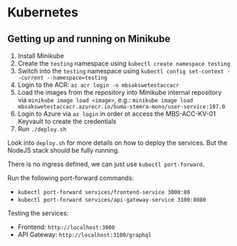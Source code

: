 # Kubernetes

## Getting up and running on Minikube

1. Install Minikube
2. Create the `testing` namespace using `kubectl create namespace testing`
3. Switch into the `testing` namespace using `kubectl config set-context --current --namespace=testing`
4. Login to the ACR: `az acr login -n mbsakswetestaccacr`
2. Load the images from the repository into Minikube internal repository via `minikube image load <image>`, e.g.: `minikube image load mbsakswetestaccacr.azurecr.io/buma-stemra-mono/user-service:107.0`
3. Login to Azure via `az login` in order ot access the MBS-ACC-KV-01 Keyvault to create the credentials
4. Run `./deploy.sh`

Look into `deploy.sh` for more details on how to deploy the services. But the NodeJS stack should be fully running.

There is no ingress defined, we can just use `kubectl port-forward`.

Run the following port-forward commands:
- `kubectl port-forward services/frontend-service 3000:80`
- `kubectl port-forward services/api-gateway-service 3100:8080`

Testing the services:
- Frontend: `http://localhost:3000`
- API Gateway: `http://localhost:3100/graphql`
